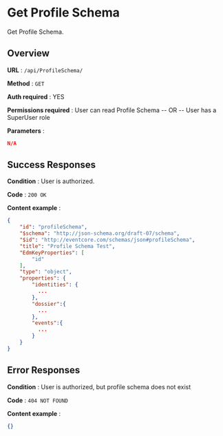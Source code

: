 # Get Profile Schema

Get Profile Schema.

## Overview

**URL** : `/api/ProfileSchema/`

**Method** : `GET`

**Auth required** : YES

**Permissions required** : User can read Profile Schema -- OR -- User has a SuperUser role

**Parameters** :

```json
N/A
```

## Success Responses

**Condition** : User is authorized.

**Code** : `200 OK`

**Content example** :

```json
{
    "id": "profileSchema",
    "$schema": "http://json-schema.org/draft-07/schema",
    "$id": "http://eventcore.com/schemas/json#profileSchema",
    "title": "Profile Schema Test",
    "EdmKeyProperties": [
        "id"
    ],
    "type": "object",
    "properties": {
        "identities": {
          ...
        },
        "dossier":{
          ...
        },
        "events":{
          ...
        }
    }
}
```

## Error Responses

**Condition** : User is authorized, but profile schema does not exist

**Code** : `404 NOT FOUND`

**Content example** :

```json
{}
```
